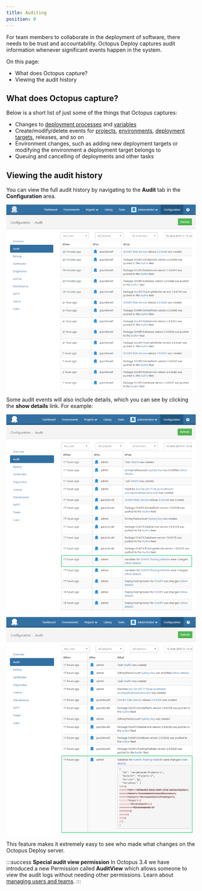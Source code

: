 ```yaml
---
title: Auditing
position: 0
---
```



For team members to collaborate in the deployment of software, there needs to be trust and accountability. Octopus Deploy captures audit information whenever significant events happen in the system.


On this page:


- What does Octopus capture?
- Viewing the audit history

## What does Octopus capture?


Below is a short list of just some of the things that Octopus captures:

- Changes to [deployment processes](/docs/deploying-applications/index.md) and [variables](/docs/deploying-applications/variables/index.md)
- Create/modify/delete events for [projects](/docs/key-concepts/projects/index.md), [environments](/docs/key-concepts/environments/index.md), [deployment targets](/docs/deployment-targets/index.md), releases, and so on
- Environment changes, such as adding new deployment targets or modifying the environment a deployment target belongs to
- Queuing and cancelling of deployments and other tasks


## Viewing the audit history


You can view the full audit history by navigating to the **Audit** tab in the **Configuration** area.


![](/docs/images/3048138/3278051.png "width=500")


Some audit events will also include details, which you can see by clicking the **show details** link. For example:


![](/docs/images/3048138/3278050.png "width=500")


![](/docs/images/3048138/3278049.png "width=500")


This feature makes it extremely easy to see who made what changes on the Octopus Deploy server.

:::success
**Special audit view permission**
In Octopus 3.4 we have introduced a new Permission called **AuditView** which allows someone to view the audit logs without needing other permissions. Learn about [managing users and teams](/docs/administration/managing-users-and-teams/index.md).
:::
